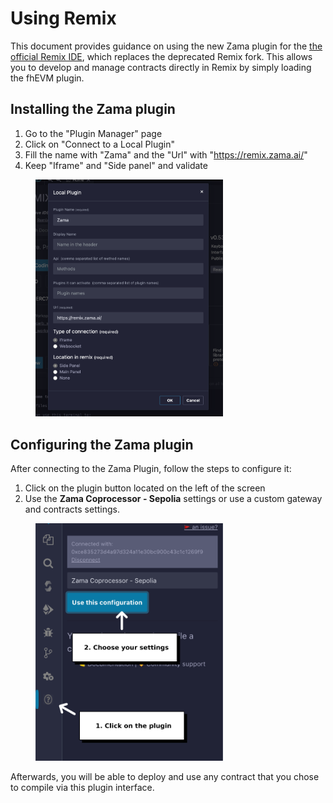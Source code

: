 # Using Remix

This document provides guidance on using the new Zama plugin for the [the official Remix IDE](https://remix.ethereum.org), which replaces the deprecated Remix fork. This allows you to develop and manage contracts directly in Remix by simply loading the fhEVM plugin.

## Installing the Zama plugin

1. Go to the "Plugin Manager" page
2. Click on "Connect to a Local Plugin"
3. Fill the name with "Zama" and the "Url" with "https://remix.zama.ai/"
4. Keep "Iframe" and "Side panel" and validate

<figure><img src="../../.gitbook/assets/remixide.png" alt="How to install Remix IDE plugin" width="300"><figcaption></figcaption></figure>

## Configuring the Zama plugin

After connecting to the Zama Plugin, follow the steps to configure it:

1. Click on the plugin button located on the left of the screen
2. Use the **Zama Coprocessor - Sepolia** settings or use a custom gateway and contracts settings.

<figure><img src="../../.gitbook/assets/useGateway.png" alt="How to install Remix IDE plugin" width="300"><figcaption></figcaption></figure>

Afterwards, you will be able to deploy and use any contract that you chose to compile via this plugin interface.
